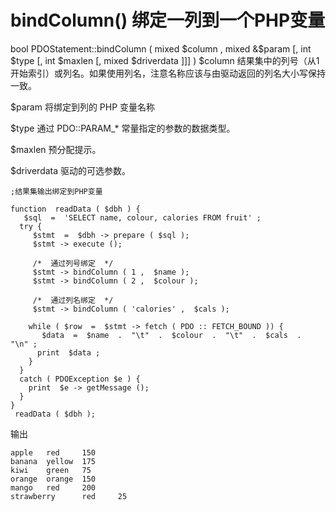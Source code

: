 # bindColumn() 绑定一列到一个PHP变量
bool PDOStatement::bindColumn  ( mixed  $column  , mixed  &$param  [, int $type  [, int $maxlen  [, mixed  $driverdata  ]]] )
$column 结果集中的列号（从1开始索引）或列名。如果使用列名，注意名称应该与由驱动返回的列名大小写保持一致。

$param 将绑定到列的 PHP 变量名称

$type 通过 PDO::PARAM_* 常量指定的参数的数据类型。

$maxlen 预分配提示。

$driverdata 驱动的可选参数。
```
;结果集输出绑定到PHP变量

function  readData ( $dbh ) {
   $sql  =  'SELECT name, colour, calories FROM fruit' ;
  try {
     $stmt  =  $dbh -> prepare ( $sql );
     $stmt -> execute ();

     /*  通过列号绑定  */
     $stmt -> bindColumn ( 1 ,  $name );
     $stmt -> bindColumn ( 2 ,  $colour );

     /*  通过列名绑定  */
     $stmt -> bindColumn ( 'calories' ,  $cals );

    while ( $row  =  $stmt -> fetch ( PDO :: FETCH_BOUND )) {
       $data  =  $name  .  "\t"  .  $colour  .  "\t"  .  $cals  .  "\n" ;
      print  $data ;
    }
  }
  catch ( PDOException $e ) {
    print  $e -> getMessage ();
  }
}
 readData ( $dbh );

```
输出
```
apple   red     150
banana  yellow  175
kiwi    green   75
orange  orange  150
mango   red     200
strawberry      red     25

```
